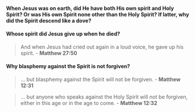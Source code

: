 #### When Jesus was on earth, did He have both His own spirit and Holy Spirit? Or was His own Spirit none other than the Holy Spirit? If latter, why did the Spirit descend like a dove?

#### Whose spirit did Jesus give up when he died?
> And when Jesus had cried out again in a loud voice, he gave up his spirit. - **Matthew 27:50**

#### Why blasphemy against the Spirit is not forgiven?
> ... but blasphemy against the Spirit will not be forgiven. - **Matthew 12:31**

> ... but anyone who speaks against the Holy Spirit will not be forgiven, either in this age or in the age to come. - **Matthew 12:32**
